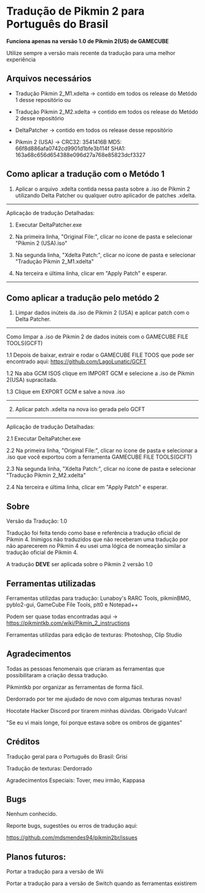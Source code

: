 # Tradução de Pikmin 2 para Português do Brasil
**Funciona apenas na versão 1.0 de Pikmin 2(US) de GAMECUBE**

Utilize sempre a versão mais recente da tradução para uma melhor experiência

Arquivos necessários
-----
- Tradução Pikmin 2_M1.xdelta -> contido em todos os release do Metódo 1 desse repositório
ou
- Tradução Pikmin 2_M2.xdelta -> contido em todos os release do Metódo 2 desse repositório

- DeltaPatcher -> contido em todos os release desse repositório
- Pikmin 2 (USA) -> 
CRC32: 3541416B
MD5: 66f8d886afa0742cd9901d1bfe3b114f
SHA1: 163a68c656d654388e096d27a768e85823dcf3327


Como aplicar a tradução com o Metódo 1
-----
1. Aplicar o arquivo .xdelta contida nessa pasta sobre a .iso de Pikmin 2 utilizando Delta Patcher ou qualquer outro aplicador de patches .xdelta.
-----
Aplicação de tradução Detalhadas:
																															 
1. Executar DeltaPatcher.exe

2. Na primeira linha, "Original File:", clicar no ícone de pasta  e selecionar "Pikmin 2 (USA).iso"

3. Na segunda linha, "Xdelta Patch:", clicar no ícone de pasta e selecionar "Tradução Pikmin 2_M1.xdelta"

4. Na terceira e última linha, clicar em "Apply Patch" e esperar.
-----

Como aplicar a tradução pelo metódo 2
-----
1. Limpar dados inúteis da .iso de Pikmin 2 (USA) e aplicar patch com o Delta Patcher.

-----
Como limpar a .iso de Pikmin 2 de dados inúteis com o GAMECUBE FILE TOOLS(GCFT)

1.1 	Depois de baixar, extrair e rodar o GAMECUBE FILE TOOS que pode ser encontrado aqui: https://github.com/LagoLunatic/GCFT

1.2 	Na aba GCM ISOS clique em IMPORT GCM e selecione a .iso de Pikmin 2(USA) supracitada.

1.3 	Clique em EXPORT GCM e salve a nova .iso

-------
2. Aplicar patch .xdelta na nova iso gerada pelo GCFT

-------
Aplicação de tradução Detalhadas:
																															 
2.1 	Executar DeltaPatcher.exe

2.2 	Na primeira linha, "Original File:", clicar no ícone de pasta  e selecionar a .iso que você exportou com a ferramenta GAMECUBE FILE TOOLS(GCFT)

2.3 	Na segunda linha, "Xdelta Patch:", clicar no ícone de pasta e selecionar "Tradução Pikmin 2_M2.xdelta"

2.4 	Na terceira e última linha, clicar em "Apply Patch" e esperar.


Sobre
-----
Versão da Tradução: 1.0

Tradução foi feita tendo como base e referência a tradução oficial de Pikmin 4.
Inimigos não traduzidos que não receberam uma tradução por não aparecerem no Pikmin 4 eu usei uma lógica de nomeação similar a tradução oficial de Pikmin 4.
																				 
																												 
A tradução **DEVE** ser aplicada sobre o Pikmin 2 versão 1.0
																												   

Ferramentas utilizadas
-----

Ferramentas utilizdas para tradução: Lunaboy's RARC Tools, pikminBMG, pyblo2-gui, GameCube File Tools, plt0 e Notepad++

Podem ser quase todas encontradas aqui -> https://pikmintkb.com/wiki/Pikmin_2_instructions

Ferramentas utilizdas para edição de texturas: Photoshop, Clip Studio

Agradecimentos
-----
Todas as pessoas fenomenais que criaram as ferramentas que possibilitaram a criação dessa tradução.

Pikmintkb por organizar as ferramentas de forma fácil.

Derdorrado por ter me ajudado de novo com algumas texturas novas!

Hocotate Hacker Discord por tirarem minhas dúvidas. Obrigado Vulcan! 

"Se eu vi mais longe, foi porque estava sobre os ombros de gigantes”

Créditos
-----
Tradução geral para o Português do Brasil: Grisi

Tradução de texturas: Derdorrado

Agradecimentos Especiais: Tover, meu irmão, Kappasa


Bugs
-----

Nenhum conhecido.
										  
Reporte bugs, sugestões ou erros de tradução aqui:

https://github.com/mdsmendes94/pikmin2br/issues

Planos futuros:
-----
Portar a tradução para a versão de Wii

Portar a tradução para a versão de Switch quando as ferramentas existirem
